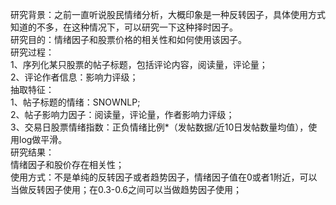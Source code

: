 研究背景：之前一直听说股民情绪分析，大概印象是一种反转因子，具体使用方式知道的不多，在这种情况下，可以研究一下这种择时因子。  
研究目的：情绪因子和股票价格的相关性和如何使用该因子。  
研究过程：  
1、序列化某只股票的帖子标题，包括评论内容，阅读量，评论量；  
2、评论作者信息：影响力评级；  
抽取特征：  
1、帖子标题的情绪：SNOWNLP;  
2、帖子影响力因子：阅读量，评论量，作者影响力评级；  
3、交易日股票情绪指数：正负情绪比例*（发帖数据/近10日发帖数量均值），使用log做平滑。  
研究结果：  
情绪因子和股价存在相关性；  
使用方式：不是单纯的反转因子或者趋势因子，情绪因子值在0或者1附近，可以当做反转因子使用；在0.3-0.6之间可以当做趋势因子使用；  
